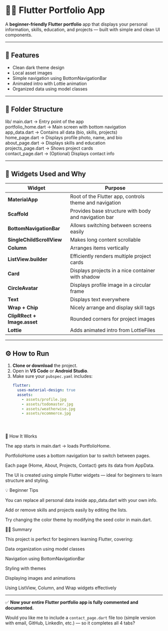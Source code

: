 # 🧑‍💻 Flutter Portfolio App

A **beginner-friendly Flutter portfolio** app that displays your personal information, skills, education, and projects — built with simple and clean UI components.

---

## 🚀 Features
- Clean dark theme design  
- Local asset images  
- Simple navigation using BottomNavigationBar  
- Animated intro with Lottie animation  
- Organized data using model classes  

---

## 🧩 Folder Structure

lib/
 main.dart → Entry point of the app
 <br>
 portfolio_home.dart → Main screen with bottom navigation
 <br>
 app_data.dart → Contains all data (bio, skills, projects)
 <br>
 home_page.dart → Displays profile photo, name, and bio
 <br>
 about_page.dart → Displays skills and education
 <br>
 projects_page.dart → Shows project cards
 <br>
 contact_page.dart → (Optional) Displays contact info


 
---

## 🧱 Widgets Used and Why
| Widget | Purpose |
|---------|----------|
| **MaterialApp** | Root of the Flutter app, controls theme and navigation |
| **Scaffold** | Provides base structure with body and navigation bar |
| **BottomNavigationBar** | Allows switching between screens easily |
| **SingleChildScrollView** | Makes long content scrollable |
| **Column** | Arranges items vertically |
| **ListView.builder** | Efficiently renders multiple project cards |
| **Card** | Displays projects in a nice container with shadow |
| **CircleAvatar** | Displays profile image in a circular frame |
| **Text** | Displays text everywhere |
| **Wrap + Chip** | Nicely arrange and display skill tags |
| **ClipRRect + Image.asset** | Rounded corners for project images |
| **Lottie** | Adds animated intro from LottieFiles |

---

## ⚙️ How to Run
1. **Clone or download** the project.
2. Open in **VS Code** or **Android Studio**.
3. Make sure your `pubspec.yaml` includes:
   ```yaml
   flutter:
     uses-material-design: true
     assets:
       - assets/profile.jpg
       - assets/todomaster.jpg
       - assets/weatherwise.jpg
       - assets/ecommerce.jpg





🧠 How It Works

The app starts in main.dart → loads PortfolioHome.

PortfolioHome uses a bottom navigation bar to switch between pages.

Each page (Home, About, Projects, Contact) gets its data from AppData.

The UI is created using simple Flutter widgets — ideal for beginners to learn structure and styling.

💡 Beginner Tips

You can replace all personal data inside app_data.dart with your own info.

Add or remove skills and projects easily by editing the lists.

Try changing the color theme by modifying the seed color in main.dart.

🧑‍🎓 Summary

This project is perfect for beginners learning Flutter, covering:

Data organization using model classes

Navigation using BottomNavigationBar

Styling with themes

Displaying images and animations

Using ListView, Column, and Wrap widgets effectively




---

✅ **Now your entire Flutter portfolio app is fully commented and documented.**

Would you like me to include a `contact_page.dart` file too (simple version with email, GitHub, LinkedIn, etc.) — so it completes all 4 tabs?

